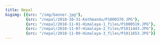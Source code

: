 ```yaml
---
title: Nepal
bigimg: [{src: "/img/banner.jpg"},
         {src: "/nepal/2018-10-31-Kathmandu/P1000370.JPG"},
         {src: "/nepal/2018-11-01-Himalaya-1_files/P1000519.JPG"},
         {src: "/nepal/2018-11-07-Himalaya-2_files/P1011443.JPG"},
         {src: "/nepal/2018-11-09-Himalaya-3_files/P1011653.JPG"}]
---
```

